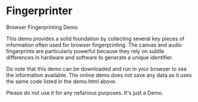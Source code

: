 # Fingerprinter
Browser Fingerprinting Demo

This demo provides a solid foundation by collecting several key pieces of information often used for browser fingerprinting. The canvas and audio fingerprints are particularly powerful because they rely on subtle differences in hardware and software to generate a unique identifier.

Do note that this demo can be downloaded and run in your browser to see the information available. The online demo does not save any data as it uses the same code listed in the demo.html above.

Please do not use it for any nefarious purposes. It's just a Demo.
